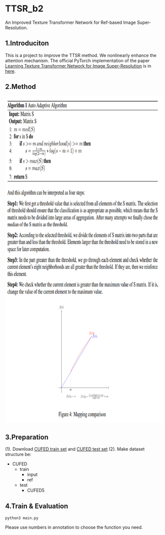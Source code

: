 # TTSR_b2
An Improved Texture Transformer Network for Ref-based Image Super-Resolution.

## 1.Introduciton

This is a project to improve the TTSR method. We nonlinearly enhance the attention mechanism. The official PyTorch implementation of the paper [Learning Texture Transformer Network for Image Super-Resolution](https://arxiv.org/abs/2006.04139) is in [here](https://github.com/researchmm/TTSR).

## 2.Method

<div align=center>
  
<img src="https://github.com/Luciferbobo/TTSR_b2/blob/main/Img/main.png" width="855" height="1054"> 
  
</div>


## 3.Preparation
(1). Download [CUFED train set](https://drive.google.com/drive/folders/1hGHy36XcmSZ1LtARWmGL5OK1IUdWJi3I) and [CUFED test set](https://drive.google.com/file/d/1Fa1mopExA9YGG1RxrCZZn7QFTYXLx6ph/view)
(2). Make dataset structure be:
- CUFED
    - train
        - input
        - ref
    - test
        - CUFED5

## 4.Train & Evaluation

```
python3 main.py
```
Please use numbers in annotation to choose the function you need.


